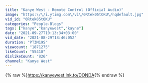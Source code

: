```yaml
---
title: "Kanye West - Remote Control (Official Audio)"
image: "https:\/\/i.ytimg.com\/vi\/0Rtek05tOKU\/hqdefault.jpg"
vid_id: "0Rtek05tOKU"
categories: "People-Blogs"
tags: ["kanye","kanyewest","kayne"]
date: "2021-09-27T10:13:34+03:00"
vid_date: "2021-08-29T18:46:05Z"
duration: "PT3M19S"
viewcount: "1871275"
likeCount: "55410"
dislikeCount: "826"
channel: "Kanye West"
---
```

{% raw %}<a rel="nofollow" target="blank" href="https://kanyewest.lnk.to/DONDA">https://kanyewest.lnk.to/DONDA</a>{% endraw %}

